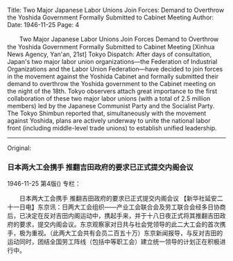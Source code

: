 Title: Two Major Japanese Labor Unions Join Forces: Demand to Overthrow the Yoshida Government Formally Submitted to Cabinet Meeting
Author:
Date: 1946-11-25
Page: 4

　　Two Major Japanese Labor Unions Join Forces
    Demand to Overthrow the Yoshida Government Formally Submitted to Cabinet Meeting
    [Xinhua News Agency, Yan'an, 21st] Tokyo Dispatch: After days of consultation, Japan's two major labor union organizations—the Federation of Industrial Organizations and the Labor Union Federation—have decided to join forces in the movement against the Yoshida Cabinet and formally submitted their demand to overthrow the Yoshida government to the Cabinet meeting on the night of the 18th. Tokyo observers attach great importance to the first collaboration of these two major labor unions (with a total of 2.5 million members) led by the Japanese Communist Party and the Socialist Party. The Tokyo Shimbun reported that, simultaneously with the movement against Yoshida, plans are actively underway to unite the national labor front (including middle-level trade unions) to establish unified leadership.



<hr /> 

Original: 


### 日本两大工会携手  推翻吉田政府的要求已正式提交内阁会议

1946-11-25
第4版()
专栏：

　　日本两大工会携手
    推翻吉田政府的要求已正式提交内阁会议
    【新华社延安二十一日电】东京讯：日两大工会组织——产业工会联合会及劳工联合会经多日协商后，已决定在反对吉田内阁运动中，携起手来，并于十八日夜正式将其推翻吉田政府的要求，提交内阁会议。东京观察家对日共与社会党领导的此二大工会的首次携手，极为重视。（此两大工会共有会员二百五十万）东京新闻报导，与反对吉田的运动同时，团结全国劳工阵线（包括中等职工会）建立统一领导的计划正在积极进行中。
